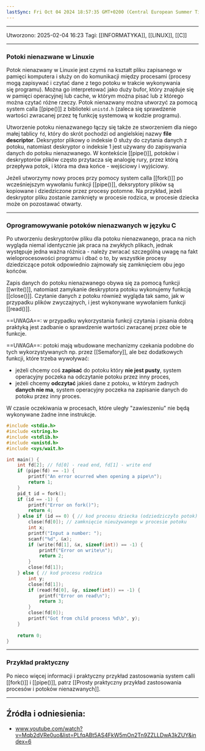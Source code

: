 ```yaml
---
lastSync: Fri Oct 04 2024 18:57:35 GMT+0200 (Central European Summer Time)
---
```


---
Utworzono: 2025-02-04 16:23
Tagi: [[INFORMATYKA]], [[LINUX]], [[C]]

---
### **Potoki nienazwane w Linuxie**
Potok nienazwany w Linuxie jest czymś na kształt pliku zapisanego w pamięci komputera i służy on do komunikacji między procesami (procesy mogą zapisywać i czytać dane z tego potoku w trakcie wykonywania się programu). Można go interpretować jako duży bufor, który znajduje się w pamięci operacyjnej lub cache, w którym można pisać lub z którego można czytać różne rzeczy. Potok nienazwany można utworzyć za pomocą system calla [[pipe()]] z biblioteki `unistd.h` (zaleca się sprawdzenie wartości zwracanej przez tę funkcję systemową w kodzie programu). 

Utworzenie potoku nienazwanego łączy się także ze stworzeniem dla niego małej tablicy `fd`, który do skrót pochodzi od angielskiej nazwy **file descriptor**. Deksryptor plikowy o indeksie 0 służy do czytania danych z potoku, natomiast deskryptor o indeksie 1 jest używany do zapisywania danych do potoku nienazwanego. W kontekście [[pipe()]], potoków i deskryptorów plików często przytacza się analogię rury, przez którą przepływa potok, i która ma dwa końce - wejściowy i wyjściowy.

Jeżeli utworzymy nowy proces przy pomocy system calla [[fork()]] po wcześniejszym wywołaniu funkcji [[pipe()]], deksryptory plików są kopiowane i dziedziczone przez procesy potomne. Na przykład, jeżeli deskryptor pliku zostanie zamknięty w procesie rodzica, w procesie dziecka może on pozostawać otwarty.

---
### **Oprogramowywanie potoków nienazwanych w języku C**
Po utworzeniu deskryptorów pliku dla potoku nienazwanego, praca na nich wygląda niemal identycznie jak praca na zwykłych plikach, jednak występuje jedna ważna różnica - należy zwracać szczególną uwagę na fakt wieloprocesowości programu i dbać o to, by wszystkie procesy dziedziczące potok odpowiednio zajmowały się zamknięciem obu jego końców.

Zapis danych do potoku nienazwanego obywa się za pomocą funkcji [[write()]], natomiast zamykanie deskryptora potoku wykonujemy funkcją [[close()]]. Czytanie danych z potoku również wygląda tak samo, jak w przypadku plików zwyczajnych, i jest wykonywane wywołaniem funkcji [[read()]].

==UWAGA==: w przypadku wykorzystania funkcji czytania i pisania dobrą praktyką jest zadbanie o sprawdzenie wartości zwracanej przez obie te funkcje.

==UWAGA==: potoki mają wbudowane mechanizmy czekania podobne do tych wykorzystywanych np. przez [[Semafory]], ale bez dodatkowych funkcji, które trzeba wywoływać:
- jeżeli chcemy coś **zapisać** do potoku który **nie jest pusty**, system operacyjny poczeka na odczytanie potoku przez inny proces,
- jeżeli chcemy **odczytać** jakieś dane z potoku, w którym żadnych **danych nie ma**, system operacyjny poczeka na zapisanie danych do potoku przez inny proces.

W czasie oczekiwania w procesach, które uległy "zawieszeniu" nie będą wykonywane żadne inne instrukcje.

```c
#include <stdio.h>
#include <string.h>
#include <stdlib.h>
#include <unistd.h>
#include <sys/wait.h>

int main() {
	int fd[2]; // fd[0] - read end, fd[1] - write end
	if (pipe(fd) == -1) {
		printf("An error ocurred when opening a pipe\n");
		return 1;
	}
	pid_t id = fork();
	if (id == -1) {
		printf("Error on fork()");
		return 4;
	} else if (id == 0) { // kod procesu dziecka (odziedziczyło potok)
		close(fd[0]); // zamknięcie nieużywanego w procesie potoku
		int x;
		printf("Input a number: ");
		scanf("%d", &x);
		if (write(fd[1], &x, sizeof(int)) == -1) {
			printf("Error on write\n");
			return 2;
		}
		close(fd[1]);
	} else { // kod procesu rodzica
		int y;
		close(fd[1]);
		if (read(fd[0], &y, sizeof(int)) == -1) {
			printf("Error on read\n");
			return 3;
		}
		close(fd[0]);
		printf("Got from child process %d\b", y);
	}
	
	return 0;
}

```

---
### **Przykład praktyczny**
Po nieco więcej informacji i praktyczny przykład zastosowania system calli [[fork()]] i [[pipe()]], patrz [[Prosty praktyczny przykład zastosowania procesów i potoków nienazwanych]].

---
## Źródła i odniesienia:
- www.youtube.com/watch?v=Mqb2dVRe0uo&list=PLfqABt5AS4FkW5mOn2Tn9ZZLLDwA3kZUY&index=6